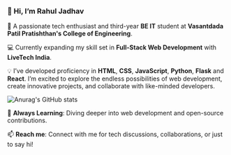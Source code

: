 

### 👋 Hi, I’m Rahul Jadhav

🚀 A passionate tech enthusiast and third-year **BE IT** student at **Vasantdada Patil Pratishthan's College of Engineering**.  

💻 Currently expanding my skill set in **Full-Stack Web Development** with **LiveTech India**. 


💡 I’ve developed proficiency in **HTML**, **CSS**, **JavaScript**, **Python**, **Flask** and **React**. I’m excited to explore the endless possibilities of web development, create innovative projects, and collaborate with like-minded developers.

![Anurag's GitHub stats]( https://github-readme-stats.vercel.app/api?username=RAHULJADHAV-07&show_icons=true&hide=contribs,prs&cache_seconds=86400&theme=dark)

🌱 **Always Learning**: Diving deeper into web development and open-source contributions.

📫 **Reach me**: Connect with me for tech discussions, collaborations, or just to say hi!

 
